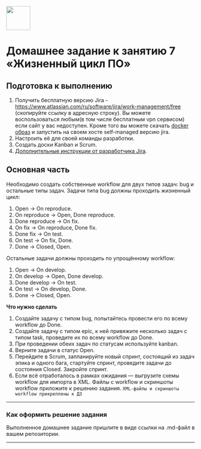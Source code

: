 <img src="https://wac-cdn.atlassian.com/dam/jcr:826c97dc-1f5c-4955-bfcc-ea17d6b0c095/jira%20software-icon-gradient-blue.svg?cdnVersion=492" height="64px"/>

# Домашнее задание к занятию 7 «Жизненный цикл ПО»

## Подготовка к выполнению

1. Получить бесплатную версию Jira - https://www.atlassian.com/ru/software/jira/work-management/free (скопируйте ссылку в адресную строку). Вы можете воспользоваться любым(в том числе бесплатным vpn сервисом) если сайт у вас недоступен. Кроме того вы можете скачать [docker образ](https://hub.docker.com/r/atlassian/jira-software/#) и запустить на своем хосте self-managed версию jira.
2. Настроить её для своей команды разработки.
3. Создать доски Kanban и Scrum.
4. [Дополнительные инструкции от разработчика Jira](https://support.atlassian.com/jira-cloud-administration/docs/import-and-export-issue-workflows/).

## Основная часть

Необходимо создать собственные workflow для двух типов задач: bug и остальные типы задач. Задачи типа bug должны проходить жизненный цикл:

1. Open -> On reproduce.
2. On reproduce -> Open, Done reproduce.
3. Done reproduce -> On fix.
4. On fix -> On reproduce, Done fix.
5. Done fix -> On test.
6. On test -> On fix, Done.
7. Done -> Closed, Open.

Остальные задачи должны проходить по упрощённому workflow:

1. Open -> On develop.
2. On develop -> Open, Done develop.
3. Done develop -> On test.
4. On test -> On develop, Done.
5. Done -> Closed, Open.

**Что нужно сделать**

1. Создайте задачу с типом bug, попытайтесь провести его по всему workflow до Done. 
1. Создайте задачу с типом epic, к ней привяжите несколько задач с типом task, проведите их по всему workflow до Done. 
1. При проведении обеих задач по статусам используйте kanban. 
1. Верните задачи в статус Open.
1. Перейдите в Scrum, запланируйте новый спринт, состоящий из задач эпика и одного бага, стартуйте спринт, проведите задачи до состояния Closed. Закройте спринт.
2. Если всё отработалось в рамках ожидания — выгрузите схемы workflow для импорта в XML. Файлы с workflow и скриншоты workflow приложите к решению задания. `XML-файлы и скриншоты workflow прикреплены к ДЗ`

---

### Как оформить решение задания

Выполненное домашнее задание пришлите в виде ссылки на .md-файл в вашем репозитории.

---